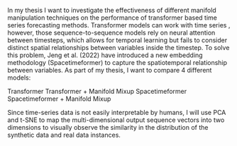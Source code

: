 In my thesis I want to investigate the effectiveness of different manifold manipulation techniques on the performance of transformer based time series forecasting methods. Transformer models can work with time series , however, those sequence-to-sequence models rely on neural attention between timesteps, which allows for temporal learning but fails to consider distinct spatial relationships between variables inside the timestep. To solve this problem, Jeng et al. (2022) have introduced a new embedding methodology (Spacetimeformer) to capture the spatiotemporal relationship between variables. 
As part of my thesis, I want to compare 4 different models: 

Transformer
Transformer + Manifold Mixup
Spacetimeformer 
Spacetimeformer + Manifold Mixup

Since time-series data is not easily interpretable by humans, I will use PCA and t-SNE to map the multi-dimensional output sequence vectors into two dimensions to visually observe the similarity in the distribution of the synthetic data and real data instances.
